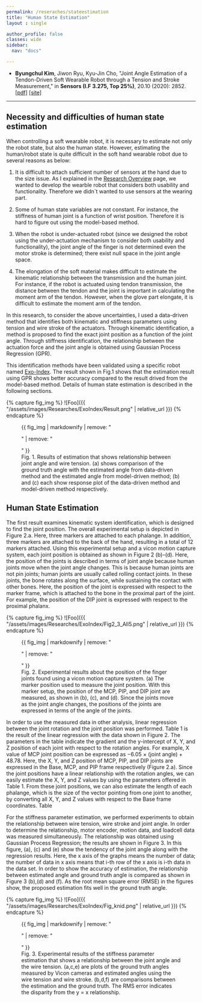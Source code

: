 ```yaml
---
permalink: /reseraches/stateestimation
title: "Human State Estimation"
layout : single

author_profile: false
classes: wide
sidebar:
  nav: "docs"

---
```

- **Byungchul Kim**, Jiwon Ryu, Kyu-Jin Cho, "Joint Angle Estimation of a Tendon-Driven Soft Wearable Robot through a Tension and Stroke Measurement," in **Sensors (I.F 3.275, Top 25%)**, 20.10 (2020): 2852. [[pdf]][Sensors_pdf] [[site]][Sensors_link]


---

**Necessity and difficulties of human state estimation**
---

When controlling a soft wearable robot, it is necessary to estimate not only the robot state, but also the human state. However, estimating the human/robot state is quite difficult in the soft hand wearable robot due to several reasons as below:

1. It is difficult to attach sufficient number of sensors at the hand due to the size issue. As I explained in the [Research Overview][overview] page, we wanted to develop the wearble robot that considers both usability and functionality. Therefore we didn`t wanted to use sensors at the wearing part.

2. Some of human state variables are not constant. For instance, the stiffness of human joint is a function of wrist position. Therefore it is hard to figure out using the model-based method.

3. When the robot is under-actuated robot (since we designed the robot using the under-actuation mechanism to consider both usability and functionality), the joint angle of the finger is not determined even the motor stroke is determined; there exist null space in the joint angle space. 

4. The elongation of the soft material makes difficult to estimate the kinematic relationship between the transmission and the human joint. For instance, if the robot is actuated using tendon transmission, the distance between the tendon and the joint is important in calculating the moment arm of the tendon. However, when the glove part elongate, it is difficult to estimate the moment arm of the tendon.

In this research, to consider the above uncertainties, I used a data-driven method that identifies both kinematic and stiffness parameters using tension and wire stroke of the actuators. Through kinematic identification, a method is proposed to find the exact joint position as a function of the joint angle. Through stiffness identification, the relationship between the actuation force and the joint angle is obtained using Gaussian Process Regression (GPR).

This identification methods have been validated using a specific robot named [Exo-Index][ExoIndex]. The result shown in Fig.1 shows that the estimation result using GPR shows better accuracy compared to the result drived from the model-based method. Details of human state estimation is described in the following sections.

{% capture fig_img %}
![Foo]({{ "/assets/images/Researches/ExoIndex/Result.png" | relative_url }})
{% endcapture %}

<figure>
  {{ fig_img | markdownify | remove: "<p>" | remove: "</p>" }}
  <figcaption>Fig. 1. Results of estimation that shows relationship between joint angle and wire tension. (a) shows comparison of the ground truth angle with the estimated angle from data-driven method and the estimated angle from model-driven method; (b) and (c) each show response plot of the data-driven method and model-driven method respectively.</figcaption>
</figure>


**Human State Estimation**
--
The first result examines kinematic system identification, which is designed to find the joint position. The overall experimental setup is depicted in Figure 2.a. Here, three markers are attached to each phalange. In addition, three markers are attached to the back of the hand, resulting in a total of 12 markers attached. Using this experimental setup and a vicon motion capture system, each joint position is obtained as shown in Figure 2 (b)–(d). Here, the position of the joints is described in terms of joint angle because human joints move when the joint angle changes. This is because human joints are not pin joints; human joints are usually called rolling contact joints. In these joints, the bone rotates along the surface, while sustaining the contact with other bones. Here, the position of the joint is expressed with respect to the marker frame, which is attached to the bone in the proximal part of the joint. For example, the position of the DIP joint is expressed with respect to the proximal phalanx.

{% capture fig_img %}
![Foo]({{ "/assets/images/Researches/ExoIndex/Fig2_3_All5.png" | relative_url }})
{% endcapture %}

<figure>
  {{ fig_img | markdownify | remove: "<p>" | remove: "</p>" }}
  <figcaption>Fig. 2. Experimental results about the position of the finger joints found using a vicon motion capture system. (a) The marker position used to measure the joint position. With this marker setup, the position of the MCP, PIP, and DIP joint are measured, as shown in (b), (c), and (d). Since the joints move as the joint angle changes, the positions of the joints are expressed in terms of the angle of the joints.</figcaption>
</figure>

In order to use the measured data in other analysis, linear regression between the joint rotation
and the joint position was performed. Table 1 is the result of the linear regression with the data shown in Figure 2. The parameters in the table indicate the gradient and the y-intercept of X, Y, and Z position of each joint with respect to the rotation angles. For example, X value of MCP joint position can be expressed as −6.05 × (joint angle) + 48.78. Here, the X, Y, and Z position of MCP, PIP, and DIP joints are expressed in the Base, MCP, and PIP frame respectively (Figure 2.a). Since the joint positions have a linear relationship with the rotation angles, we can easily estimate the X, Y, and Z values by using the parameters offered in Table 1. From these joint positions, we can also estimate the length of each phalange, which is the size of the vector pointing from one joint to another, by converting all X, Y, and Z values with respect to the Base frame coordinates.
Table

For the stiffness parameter estimation, we performed experiments to obtain the relationship
between wire tension, wire stroke and joint angle. In order to determine the relationship, motor encoder, motion data, and loadcell data was measured simultaneously. The relationship was obtained using Gaussian Process Regression; the results are shown in Figure 3. In this figure, (a), (c) and (e) show the tendency of the joint angle along with the regression results. Here, the x axis of the graphs means the number of data; the number of data in x axis means that i-th row of the x axis is i-th data in the data set. In order to show the accuracy of estimation, the relationship between estimated angle and ground truth angle is compared as shown in Figure 3 (b),(d) and (f). As the root mean square error (RMSE) in the figures show, the proposed estimation fits well in the ground truth angle. 

{% capture fig_img %}
![Foo]({{ "/assets/images/Researches/ExoIndex/Fig_knid.png" | relative_url }})
{% endcapture %}

<figure>
  {{ fig_img | markdownify | remove: "<p>" | remove: "</p>" }}
  <figcaption>Fig. 3. Experimental results of the stiffness parameter estimation that shows a relationship between the joint angle and the wire tension. (a,c,e) are plots of the ground truth angles measured by Vicon cameras and estimated angles using the wire tension and wire stroke. (b,d,f) are comparisons between the estimation and the ground truth. The RMS error indicates the disparity from the y = x relationship.</figcaption>
</figure>

[Sensors_pdf]:https://github.com/bc-kim/bc-kim.github.io/blob/master/assets/Publications/Kim%2C%20Ryu%2C%20Cho%20-%202020%20-%20Joint%20Angle%20Estimation%20of%20a%20Tendon-driven%20Soft%20Wearable%20Robot%20through%20a%20Tension%20and%20Stroke%20Measurement.pdf
[Sensors_link]: https://www.mdpi.com/718524 
[overview]: /researches
[knID]: /reseraches/stateestimation#estimation-of-the-joint-angle-using-the-motor-data
[kmID]: /reseraches/stateestimation#estimation-of-the-joint-position
[ExoIndex]: /researches/exogloveindex